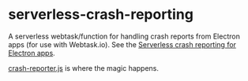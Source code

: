 # serverless-crash-reporting

A serverless webtask/function for handling crash reports from Electron apps (for use with Webtask.io). See the [Serverless crash reporting for Electron apps](TODO).

[crash-reporter.js](crash-reporter.js) is where the magic happens.